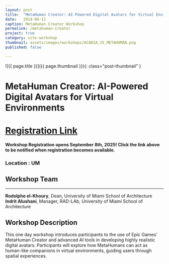 ```yaml
---
layout: post
title:  "MetaHuman Creator: AI-Powered Digital Avatars for Virtual Environments"
date:   2014-06-11
caption: MetaHuman Creator Workshop
permalink: /metahuman-creator
project: true
category: site-workshop
thumbnail: assets/images/workshops/ACADIA_25_METAHUMAN.png
published: false

---
```


![{{ page.title }}]({{ page.thumbnail }}){: class="post-thumbnail" }

# MetaHuman Creator: AI-Powered Digital Avatars for Virtual Environments

# [Registration Link](https://www.eventbrite.com/e/acadia-2025-workshops-tickets-1559581613589?aff=oddtdtcreator)

**Workshop Registration opens September 8th, 2025! Click the link above to be notified when registration becomes available.**

### Location : UM

## Workshop Team
---

**Rodolphe el-Khoury**, Dean, University of Miami School of Architecture  
**Indrit Alushani**, Manager, RAD-LAb, University of Miami School of Architecture

## Workshop Description
This one day workshop introduces participants to the use of Epic Games’ MetaHuman Creator and advanced AI tools in developing highly realistic digital avatars. Participants will explore how MetaHumans can act as human-like companions in virtual environments, guiding users through spatial experiences.


